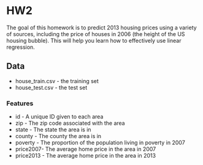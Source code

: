 # HW2

The goal of this homework is to predict 2013 housing prices using a variety of sources,
including the price of houses in 2006 (the height of the US housing bubble). This will help you learn how to effectively use linear regression.

## Data 
* house_train.csv - the training set
* house_test.csv - the test set

### Features
* id - A unique ID given to each area
* zip - The zip code associated with
the area
* state - The state the area is in
* county - The county the area is in
* poverty - The proportion of the
population living in poverty in 2007
* price2007- The average home
price in the area in 2007
* price2013 - The average home
price in the area in 2013
